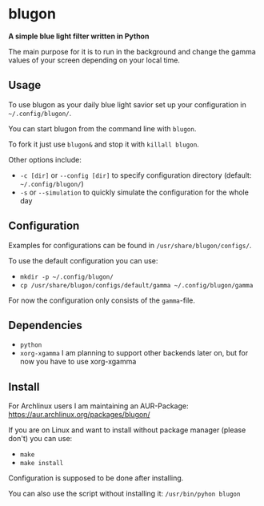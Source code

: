 # blugon
**A simple blue light filter written in Python**

The main purpose for it is to run in the background and change the gamma values of your screen depending on your local time.

## Usage
To use blugon as your daily blue light savior set up your configuration in `~/.config/blugon/`.

You can start blugon from the command line with `blugon`.

To fork it just use `blugon&` and stop it with `killall blugon`.

Other options include:

- `-c [dir]` or `--config [dir]` to specify configuration directory (default: `~/.config/blugon/`)
- `-s` or `--simulation` to quickly simulate the configuration for the whole day

## Configuration
Examples for configurations can be found in `/usr/share/blugon/configs/`.

To use the default configuration you can use:
- `mkdir -p ~/.config/blugon/`
- `cp /usr/share/blugon/configs/default/gamma ~/.config/blugon/gamma`

For now the configuration only consists of the `gamma`-file.

## Dependencies
- `python`
- `xorg-xgamma` I am planning to support other backends later on, but for now you have to use xorg-xgamma

## Install
For Archlinux users I am maintaining an AUR-Package: https://aur.archlinux.org/packages/blugon/

If you are on Linux and want to install without package manager (please don't)  you can use:
- `make`
- `make install`

Configuration is supposed to be done after installing.

You can also use the script without installing it:
  `/usr/bin/pyhon blugon`
